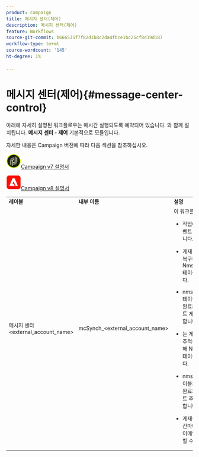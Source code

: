 ```yaml
---
product: campaign
title: 메시지 센터(제어)
description: 메시지 센터(제어)
feature: Workflows
source-git-commit: b666535f7f82d1b8c2da4fbce1bc25cf8d39d187
workflow-type: tm+mt
source-wordcount: '145'
ht-degree: 1%

---
```



# 메시지 센터(제어){#message-center-control}



아래에 자세히 설명된 워크플로우는 매시간 실행되도록 예약되어 있습니다. 와 함께 설치됩니다. **메시지 센터 - 제어** 기본적으로 모듈입니다.


자세한 내용은 Campaign 버전에 따라 다음 섹션을 참조하십시오.

![](assets/do-not-localize/v7.jpeg)[Campaign v7 설명서](../../message-center/using/about-transactional-messaging.md)

![](assets/do-not-localize/v8.png)[Campaign v8 설명서](https://experienceleague.adobe.com/docs/campaign/campaign-v8/send/transactional.html)


<table> 
 <tbody> 
  <tr> 
   <td> <strong>레이블</strong><br /> </td> 
   <td> <strong>내부 이름</strong><br /> </td> 
   <td> <strong>설명</strong><br /> </td> 
  </tr> 
  <tr> 
   <td> 메시지 센터 &lt;external_account_name&gt;<br /> </td> 
   <td> mcSynch_&lt;external_account_name&gt;<br /> </td> 
   <td> 이 워크플로우는<br /> 
    <ul> 
     <li> <p>작업에서 처리된 이벤트 목록을 복구합니다.</p> </li> 
     <li> <p>게재 메시지 자격을 복구하려면 NmsBroadLogMsg 테이블과 동기화합니다.</p> </li> 
     <li> <p>nmsBroadLogMsg 테이블과의 동기화가 완료되는 즉시 이벤트 게재 로그를 복구합니다.</p> </li> 
     <li> <p>는 게재 URL에 대한 추적을 복구하기 위해 NmsTrackingUrl 테이블과 동기화합니다.</p> </li> 
     <li> <p>nmsTrackingUrl 테이블과의 동기화가 완료되는 즉시 이벤트 추적 URL을 복구합니다.</p> </li> 
     <li> <p>게재를 보낸 후 3시간마다 격리된 모든 이메일 주소를 복구할 수 있습니다.</p> </li> 
    </ul> </td> 
  </tr> 
 </tbody> 
</table>


